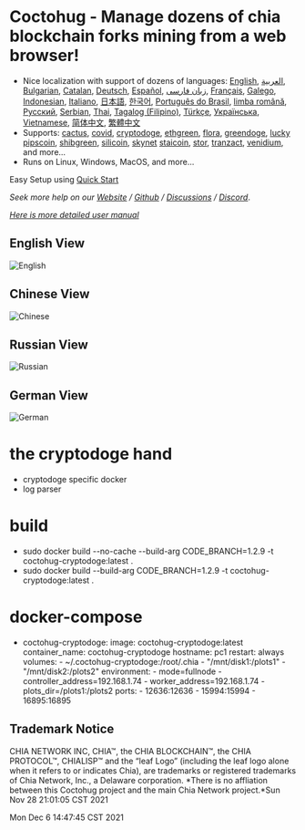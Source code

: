 # Coctohug - Manage dozens of chia blockchain forks  mining from a web browser!
- Nice localization with support of dozens of languages: [English](https://github.com/raingggg/coctohug/blob/main/readme_en.md), [العربية](https://github.com/raingggg/coctohug/blob/main/readme_ar.md), [Bulgarian](https://github.com/raingggg/coctohug/blob/main/readme_bg.md), [Catalan](https://github.com/raingggg/coctohug/blob/main/readme_ca.md), [Deutsch](https://github.com/raingggg/coctohug/blob/main/readme_de.md), [Español](https://github.com/raingggg/coctohug/blob/main/readme_es.md), [زبان فارسی](https://github.com/raingggg/coctohug/blob/main/readme_fa.md), [Français](https://github.com/raingggg/coctohug/blob/main/readme_fr.md), [Galego](https://github.com/raingggg/coctohug/blob/main/readme_gl.md), [Indonesian](https://github.com/raingggg/coctohug/blob/main/readme_id.md), [Italiano](https://github.com/raingggg/coctohug/blob/main/readme_it.md), [日本語](https://github.com/raingggg/coctohug/blob/main/readme_ja.md), [한국어](https://github.com/raingggg/coctohug/blob/main/readme_ko.md), [Português do Brasil](https://github.com/raingggg/coctohug/blob/main/readme_pt.md), [limba română](https://github.com/raingggg/coctohug/blob/main/readme_ro.md), [Русский](https://github.com/raingggg/coctohug/blob/main/readme_ru.md), [Serbian](https://github.com/raingggg/coctohug/blob/main/readme_sr.md), [Thai](https://github.com/raingggg/coctohug/blob/main/readme_th.md), [Tagalog (Filipino)](https://github.com/raingggg/coctohug/blob/main/readme_tl.md), [Türkçe](https://github.com/raingggg/coctohug/blob/main/readme_tr.md), [Українська](https://github.com/raingggg/coctohug/blob/main/readme_uk.md), [Vietnamese](https://github.com/raingggg/coctohug/blob/main/readme_vi.md), [简体中文](https://github.com/raingggg/coctohug/blob/main/readme_zh-CN.md), [繁體中文](https://github.com/raingggg/coctohug/blob/main/readme_zh-TW.md)
- Supports: [cactus](https://github.com/raingggg/coctohug-cactus), [covid](https://github.com/raingggg/coctohug-covid), [cryptodoge](https://github.com/raingggg/coctohug-cryptodoge), [ethgreen](https://github.com/raingggg/coctohug-ethgreen), [flora](https://github.com/raingggg/coctohug-flora), [greendoge](https://github.com/raingggg/coctohug-greendoge), [lucky](https://github.com/raingggg/coctohug-lucky) [pipscoin](https://github.com/raingggg/coctohug-pipscoin), [shibgreen](https://github.com/raingggg/coctohug-shibgreen), [silicoin](https://github.com/raingggg/coctohug-silicoin), [skynet](https://github.com/raingggg/coctohug-skynet) [staicoin](https://github.com/raingggg/coctohug-staicoin), [stor](https://github.com/raingggg/coctohug-stor), [tranzact](https://github.com/raingggg/coctohug-tranzact), [venidium](https://github.com/raingggg/coctohug-venidium), and more...
- Runs on Linux, Windows, MacOS, and more...

Easy Setup using [Quick Start](https://www.coctohug.xyz/)

*Seek more help on our [Website](https://www.coctohug.xyz/) / [Github](https://github.com/raingggg/coctohug) / [Discussions](https://github.com/raingggg/coctohug/discussions) / [Discord](https://discord.com/channels/914698944435613716/914698944435613718)*.

*[Here is more detailed user manual](https://github.com/raingggg/coctohug/blob/main/docs/wiki/wiki_en.md)*


## English View
![English](https://www.coctohug.xyz/images/coctohug-en-min.png)

## Chinese View
![Chinese](https://www.coctohug.xyz/images/coctohug-cn-min.png)

## Russian View
![Russian](https://www.coctohug.xyz/images/coctohug-russian-min.png)

## German View
![German](https://www.coctohug.xyz/images/coctohug-german-min.png)

# the cryptodoge hand
- cryptodoge specific docker
- log parser

# build
- sudo docker build --no-cache --build-arg CODE_BRANCH=1.2.9 -t coctohug-cryptodoge:latest .
- sudo docker build --build-arg CODE_BRANCH=1.2.9 -t coctohug-cryptodoge:latest .

# docker-compose
- coctohug-cryptodoge: 
        image: coctohug-cryptodoge:latest 
        container_name: coctohug-cryptodoge
        hostname: pc1 
        restart: always 
        volumes: 
            - ~/.coctohug-cryptodoge:/root/.chia 
            - "/mnt/disk1:/plots1" 
            - "/mnt/disk2:/plots2" 
        environment: 
            - mode=fullnode 
            - controller_address=192.168.1.74 
            - worker_address=192.168.1.74
            - plots_dir=/plots1:/plots2 
        ports: 
            - 12636:12636 
            - 15994:15994 
            - 16895:16895

## Trademark Notice
CHIA NETWORK INC, CHIA™, the CHIA BLOCKCHAIN™, the CHIA PROTOCOL™, CHIALISP™ and the “leaf Logo” (including the leaf logo alone when it refers to or indicates Chia), are trademarks or registered trademarks of Chia Network, Inc., a Delaware corporation. *There is no affliation between this Coctohug project and the main Chia Network project.*Sun Nov 28 21:01:05 CST 2021

Mon Dec 6 14:47:45 CST 2021
 
